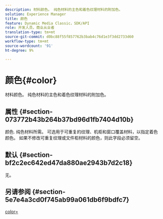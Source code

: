 ```yaml
---
description: 材料颜色。 纯色材料的主色和着色纹理材料的附加色。
solution: Experience Manager
title: 颜色
feature: Dynamic Media Classic，SDK/API
role: 开发人员，商业从业者
translation-type: tm+mt
source-git-commit: d0bc88f55f857762b3bab4c76d1e3f3dd2733d60
workflow-type: tm+mt
source-wordcount: '91'
ht-degree: 9%

---
```



# 颜色{#color}

材料颜色。 纯色材料的主色和着色纹理材料的附加色。

## 属性 {#section-073772b43b264b37bd96d1fb7404d10b}

颜色. 纯色材料所需。 可选用于可重复的纹理、机柜和窗口覆盖材料，以指定着色颜色。 如果不修改可重复纹理或文件柜材料的颜色，则此字段必须留空。

## 默认 {#section-bf2c2ec642ed47da880ae2943b7d2c18}

无。

## 另请参阅 {#section-5e7e4a3cd0f745ab99a061db6f9bdfc7}

[color=](../../../../../ir-api/http-protocol/image-rendering-api-ref/c-ir-http-protocol-ref/c-ir-http-protocol-command-reference/r-ir-http-color.md#reference-ea3cba9edfe94dbab86d8f123a9ed0aa)
